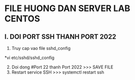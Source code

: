 # FILE HUONG DAN SERVER LAB CENTOS

## I. DOI PORT SSH THANH PORT 2022

1. Truy cap vao file sshd_config

*vi etc/sshd/sshd_config

2. Doi dong #Port 22 thanh Port 2022 >>> SAVE FILE
3. Restart service SSH >>> systemctl restart ssh
